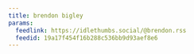 ```yaml
---
title: brendon bigley
params:
  feedlink: https://idlethumbs.social/@brendon.rss
  feedid: 19a17f454f16b288c536bb9d93aef8e6
---
```

